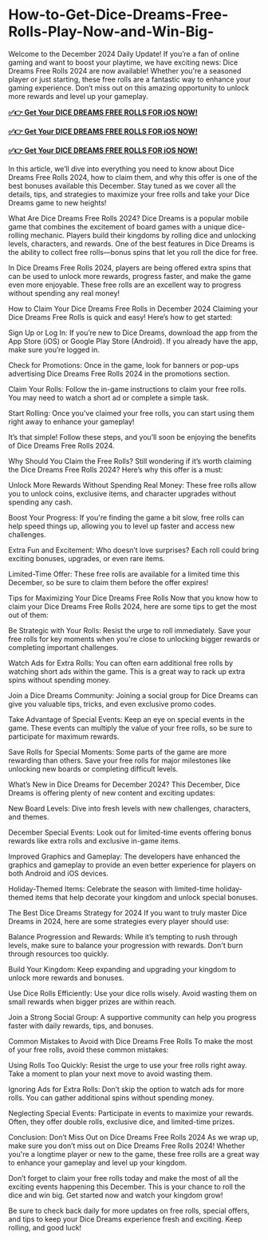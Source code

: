 # How-to-Get-Dice-Dreams-Free-Rolls-Play-Now-and-Win-Big-
Welcome to the December 2024 Daily Update! If you’re a fan of online gaming and want to boost your playtime, we have exciting news: Dice Dreams Free Rolls 2024 are now available! Whether you're a seasoned player or just starting, these free rolls are a fantastic way to enhance your gaming experience. Don’t miss out on this amazing opportunity to unlock more rewards and level up your gameplay.



**[✅👉 Get Your DICE DREAMS FREE ROLLS FOR iOS NOW!](https://usaofferzon.com/dicedrams)**



**[✅👉 Get Your DICE DREAMS FREE ROLLS FOR iOS NOW!](https://usaofferzon.com/giftcard)**




**[✅👉 Get Your DICE DREAMS FREE ROLLS FOR iOS NOW!](https://usaofferzon.com/amazongiftcard)**



In this article, we’ll dive into everything you need to know about Dice Dreams Free Rolls 2024, how to claim them, and why this offer is one of the best bonuses available this December. Stay tuned as we cover all the details, tips, and strategies to maximize your free rolls and take your Dice Dreams game to new heights!

What Are Dice Dreams Free Rolls 2024?
Dice Dreams is a popular mobile game that combines the excitement of board games with a unique dice-rolling mechanic. Players build their kingdoms by rolling dice and unlocking levels, characters, and rewards. One of the best features in Dice Dreams is the ability to collect free rolls—bonus spins that let you roll the dice for free.

In Dice Dreams Free Rolls 2024, players are being offered extra spins that can be used to unlock more rewards, progress faster, and make the game even more enjoyable. These free rolls are an excellent way to progress without spending any real money!

How to Claim Your Dice Dreams Free Rolls in December 2024
Claiming your Dice Dreams Free Rolls is quick and easy! Here’s how to get started:

Sign Up or Log In: If you’re new to Dice Dreams, download the app from the App Store (iOS) or Google Play Store (Android). If you already have the app, make sure you’re logged in.

Check for Promotions: Once in the game, look for banners or pop-ups advertising Dice Dreams Free Rolls 2024 in the promotions section.

Claim Your Rolls: Follow the in-game instructions to claim your free rolls. You may need to watch a short ad or complete a simple task.

Start Rolling: Once you’ve claimed your free rolls, you can start using them right away to enhance your gameplay!

It’s that simple! Follow these steps, and you’ll soon be enjoying the benefits of Dice Dreams Free Rolls 2024.

Why Should You Claim the Free Rolls?
Still wondering if it’s worth claiming the Dice Dreams Free Rolls 2024? Here’s why this offer is a must:

Unlock More Rewards Without Spending Real Money: These free rolls allow you to unlock coins, exclusive items, and character upgrades without spending any cash.

Boost Your Progress: If you're finding the game a bit slow, free rolls can help speed things up, allowing you to level up faster and access new challenges.

Extra Fun and Excitement: Who doesn’t love surprises? Each roll could bring exciting bonuses, upgrades, or even rare items.

Limited-Time Offer: These free rolls are available for a limited time this December, so be sure to claim them before the offer expires!

Tips for Maximizing Your Dice Dreams Free Rolls
Now that you know how to claim your Dice Dreams Free Rolls 2024, here are some tips to get the most out of them:

Be Strategic with Your Rolls: Resist the urge to roll immediately. Save your free rolls for key moments when you're close to unlocking bigger rewards or completing important challenges.

Watch Ads for Extra Rolls: You can often earn additional free rolls by watching short ads within the game. This is a great way to rack up extra spins without spending money.

Join a Dice Dreams Community: Joining a social group for Dice Dreams can give you valuable tips, tricks, and even exclusive promo codes.

Take Advantage of Special Events: Keep an eye on special events in the game. These events can multiply the value of your free rolls, so be sure to participate for maximum rewards.

Save Rolls for Special Moments: Some parts of the game are more rewarding than others. Save your free rolls for major milestones like unlocking new boards or completing difficult levels.

What’s New in Dice Dreams for December 2024?
This December, Dice Dreams is offering plenty of new content and exciting updates:

New Board Levels: Dive into fresh levels with new challenges, characters, and themes.

December Special Events: Look out for limited-time events offering bonus rewards like extra rolls and exclusive in-game items.

Improved Graphics and Gameplay: The developers have enhanced the graphics and gameplay to provide an even better experience for players on both Android and iOS devices.

Holiday-Themed Items: Celebrate the season with limited-time holiday-themed items that help decorate your kingdom and unlock special bonuses.

The Best Dice Dreams Strategy for 2024
If you want to truly master Dice Dreams in 2024, here are some strategies every player should use:

Balance Progression and Rewards: While it’s tempting to rush through levels, make sure to balance your progression with rewards. Don't burn through resources too quickly.

Build Your Kingdom: Keep expanding and upgrading your kingdom to unlock more rewards and bonuses.

Use Dice Rolls Efficiently: Use your dice rolls wisely. Avoid wasting them on small rewards when bigger prizes are within reach.

Join a Strong Social Group: A supportive community can help you progress faster with daily rewards, tips, and bonuses.

Common Mistakes to Avoid with Dice Dreams Free Rolls
To make the most of your free rolls, avoid these common mistakes:

Using Rolls Too Quickly: Resist the urge to use your free rolls right away. Take a moment to plan your next move to avoid wasting them.

Ignoring Ads for Extra Rolls: Don’t skip the option to watch ads for more rolls. You can gather additional spins without spending money.

Neglecting Special Events: Participate in events to maximize your rewards. Often, they offer double rolls, exclusive dice, and limited-time prizes.

Conclusion: Don’t Miss Out on Dice Dreams Free Rolls 2024
As we wrap up, make sure you don’t miss out on Dice Dreams Free Rolls 2024! Whether you're a longtime player or new to the game, these free rolls are a great way to enhance your gameplay and level up your kingdom.

Don’t forget to claim your free rolls today and make the most of all the exciting events happening this December. This is your chance to roll the dice and win big. Get started now and watch your kingdom grow!

Be sure to check back daily for more updates on free rolls, special offers, and tips to keep your Dice Dreams experience fresh and exciting. Keep rolling, and good luck!
